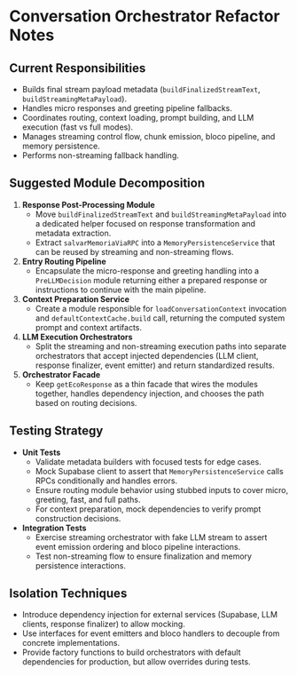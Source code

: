 # Conversation Orchestrator Refactor Notes

## Current Responsibilities
- Builds final stream payload metadata (`buildFinalizedStreamText`, `buildStreamingMetaPayload`).
- Handles micro responses and greeting pipeline fallbacks.
- Coordinates routing, context loading, prompt building, and LLM execution (fast vs full modes).
- Manages streaming control flow, chunk emission, bloco pipeline, and memory persistence.
- Performs non-streaming fallback handling.

## Suggested Module Decomposition
1. **Response Post-Processing Module**
   - Move `buildFinalizedStreamText` and `buildStreamingMetaPayload` into a dedicated helper focused on response transformation and metadata extraction.
   - Extract `salvarMemoriaViaRPC` into a `MemoryPersistenceService` that can be reused by streaming and non-streaming flows.
2. **Entry Routing Pipeline**
   - Encapsulate the micro-response and greeting handling into a `PreLLMDecision` module returning either a prepared response or instructions to continue with the main pipeline.
3. **Context Preparation Service**
   - Create a module responsible for `loadConversationContext` invocation and `defaultContextCache.build` call, returning the computed system prompt and context artifacts.
4. **LLM Execution Orchestrators**
   - Split the streaming and non-streaming execution paths into separate orchestrators that accept injected dependencies (LLM client, response finalizer, event emitter) and return standardized results.
5. **Orchestrator Facade**
   - Keep `getEcoResponse` as a thin facade that wires the modules together, handles dependency injection, and chooses the path based on routing decisions.

## Testing Strategy
- **Unit Tests**
  - Validate metadata builders with focused tests for edge cases.
  - Mock Supabase client to assert that `MemoryPersistenceService` calls RPCs conditionally and handles errors.
  - Ensure routing module behavior using stubbed inputs to cover micro, greeting, fast, and full paths.
  - For context preparation, mock dependencies to verify prompt construction decisions.
- **Integration Tests**
  - Exercise streaming orchestrator with fake LLM stream to assert event emission ordering and bloco pipeline interactions.
  - Test non-streaming flow to ensure finalization and memory persistence interactions.

## Isolation Techniques
- Introduce dependency injection for external services (Supabase, LLM clients, response finalizer) to allow mocking.
- Use interfaces for event emitters and bloco handlers to decouple from concrete implementations.
- Provide factory functions to build orchestrators with default dependencies for production, but allow overrides during tests.
